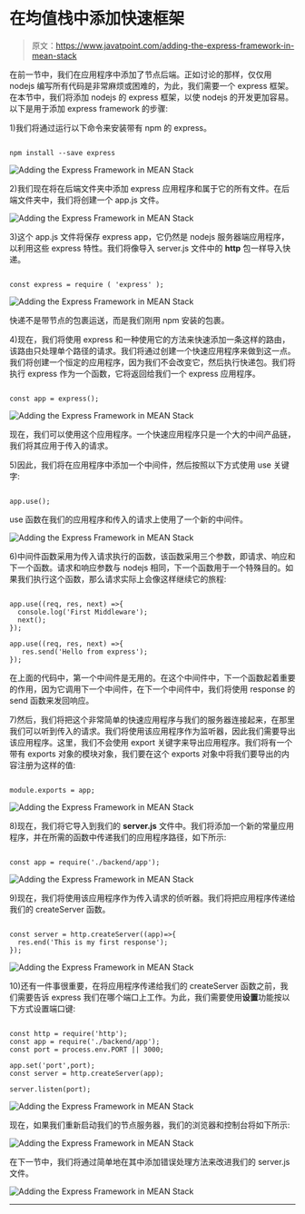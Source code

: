 # 在均值栈中添加快速框架

> 原文：<https://www.javatpoint.com/adding-the-express-framework-in-mean-stack>

在前一节中，我们在应用程序中添加了节点后端。正如讨论的那样，仅仅用 nodejs 编写所有代码是非常麻烦或困难的，为此，我们需要一个 express 框架。在本节中，我们将添加 nodejs 的 express 框架，以使 nodejs 的开发更加容易。以下是用于添加 express framework 的步骤:

1)我们将通过运行以下命令来安装带有 npm 的 express。

```

npm install --save express

```

![Adding the Express Framework in MEAN Stack](img/be9b01f26f543ed695b27926f3c220c5.png)

2)我们现在将在后端文件夹中添加 express 应用程序和属于它的所有文件。在后端文件夹中，我们将创建一个 app.js 文件。

![Adding the Express Framework in MEAN Stack](img/c6b8a304c72910aef005a098da73ab3f.png)

3)这个 app.js 文件将保存 express app，它仍然是 nodejs 服务器端应用程序，以利用这些 express 特性。我们将像导入 server.js 文件中的 **http** 包一样导入快递。

```

const express = require ( 'express' );

```

![Adding the Express Framework in MEAN Stack](img/c028aa681c15526224ed9bf14be6dbd1.png)

快递不是带节点的包裹运送，而是我们刚用 npm 安装的包裹。

4)现在，我们将使用 express 和一种使用它的方法来快速添加一条这样的路由，该路由只处理单个路径的请求。我们将通过创建一个快速应用程序来做到这一点。我们将创建一个恒定的应用程序，因为我们不会改变它，然后执行快递包。我们将执行 express 作为一个函数，它将返回给我们一个 express 应用程序。

```

const app = express();

```

![Adding the Express Framework in MEAN Stack](img/19c2c46970741328b43cc32e589d5b3d.png)

现在，我们可以使用这个应用程序。一个快速应用程序只是一个大的中间产品链，我们将其应用于传入的请求。

5)因此，我们将在应用程序中添加一个中间件，然后按照以下方式使用 use 关键字:

```

app.use();

```

use 函数在我们的应用程序和传入的请求上使用了一个新的中间件。

![Adding the Express Framework in MEAN Stack](img/369b4ab3dc9fbd84b96e4ff96c9883c9.png)

6)中间件函数采用为传入请求执行的函数，该函数采用三个参数，即请求、响应和下一个函数。请求和响应参数与 nodejs 相同，下一个函数用于一个特殊目的。如果我们执行这个函数，那么请求实际上会像这样继续它的旅程:

```

app.use((req, res, next) =>{
  console.log('First Middleware');
  next();
});

app.use((req, res, next) =>{
   res.send('Hello from express');
});

```

在上面的代码中，第一个中间件是无用的。在这个中间件中，下一个函数起着重要的作用，因为它调用下一个中间件，在下一个中间件中，我们将使用 response 的 send 函数来发回响应。

7)然后，我们将把这个非常简单的快速应用程序与我们的服务器连接起来，在那里我们可以听到传入的请求。我们将使用该应用程序作为监听器，因此我们需要导出该应用程序。这里，我们不会使用 export 关键字来导出应用程序。我们将有一个带有 exports 对象的模块对象，我们要在这个 exports 对象中将我们要导出的内容注册为这样的值:

```

module.exports = app;

```

![Adding the Express Framework in MEAN Stack](img/1bcf2321fd878e050f9af026182592d2.png)

8)现在，我们将它导入到我们的 **server.js** 文件中。我们将添加一个新的常量应用程序，并在所需的函数中传递我们的应用程序路径，如下所示:

```

const app = require('./backend/app');

```

![Adding the Express Framework in MEAN Stack](img/a3181957946a269996595a9b3bdd9a37.png)

9)现在，我们将使用该应用程序作为传入请求的侦听器。我们将把应用程序传递给我们的 createServer 函数。

```

const server = http.createServer((app)=>{
  res.end('This is my first response');
});

```

![Adding the Express Framework in MEAN Stack](img/fc8bd2cfe3c70e71b0347e0cfa1d2828.png)

10)还有一件事很重要，在将应用程序传递给我们的 createServer 函数之前，我们需要告诉 express 我们在哪个端口上工作。为此，我们需要使用**设置**功能按以下方式设置端口键:

```

const http = require('http');
const app = require('./backend/app');
const port = process.env.PORT || 3000;

app.set('port',port);
const server = http.createServer(app);

server.listen(port);

```

![Adding the Express Framework in MEAN Stack](img/935749b39550d7e58bbb240725beb6f8.png)

现在，如果我们重新启动我们的节点服务器，我们的浏览器和控制台将如下所示:

![Adding the Express Framework in MEAN Stack](img/2d1453eb5a450b30da5994324a1a2c74.png)

在下一节中，我们将通过简单地在其中添加错误处理方法来改进我们的 server.js 文件。

![Adding the Express Framework in MEAN Stack](img/0d28b9ea5cc2d46fc08fdefa1cc8f10c.png)

* * *